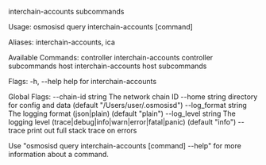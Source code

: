 interchain-accounts subcommands

Usage:
  osmosisd query interchain-accounts [command]

Aliases:
  interchain-accounts, ica

Available Commands:
  controller  interchain-accounts controller subcommands
  host        interchain-accounts host subcommands

Flags:
  -h, --help   help for interchain-accounts

Global Flags:
      --chain-id string     The network chain ID
      --home string         directory for config and data (default "/Users/user/.osmosisd")
      --log_format string   The logging format (json|plain) (default "plain")
      --log_level string    The logging level (trace|debug|info|warn|error|fatal|panic) (default "info")
      --trace               print out full stack trace on errors

Use "osmosisd query interchain-accounts [command] --help" for more information about a command.
